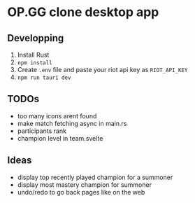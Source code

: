 # OP.GG clone desktop app
## Developping
1. Install Rust
2. `npm install`
3. Create `.env` file and paste your riot api key as `RIOT_API_KEY`
4. `npm run tauri dev`

## TODOs
- too many icons arent found
- make match fetching async in main.rs
- participants rank
- champion level in team.svelte

## Ideas
- display top recently played champion for a summoner
- display most mastery champion for summoner
- undo/redo to go back pages like on the web
